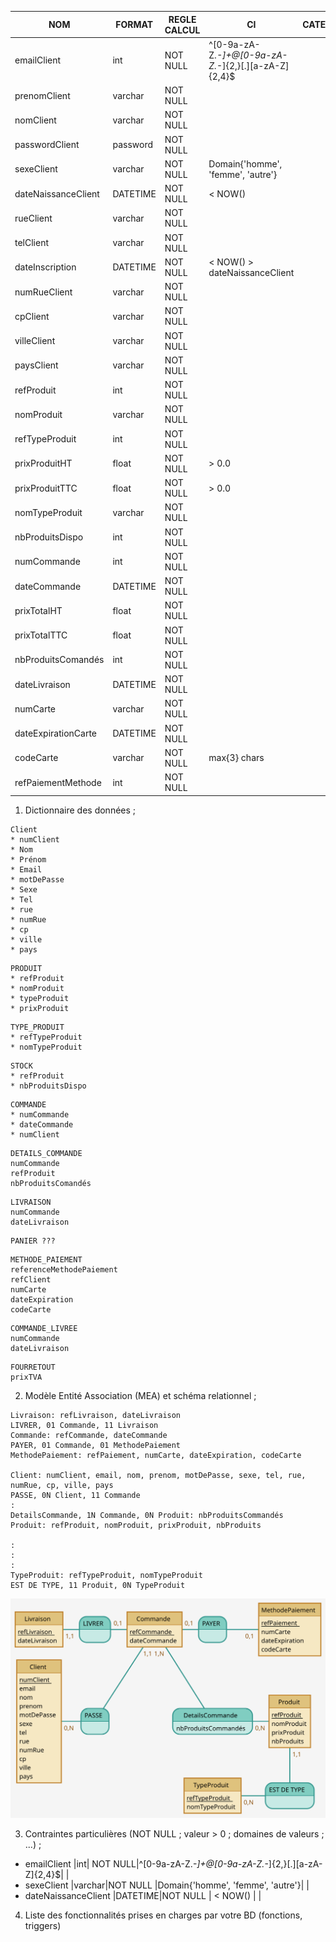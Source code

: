 |NOM            |FORMAT|REGLE CALCUL|CI|CATEGORIE|
|---            |---|---|---|---|
|emailClient    |int| NOT NULL|^[0-9a-zA-Z._-]+@[0-9a-zA-Z._-]{2,}[.][a-zA-Z]{2,4}$|   |
|prenomClient   |varchar|NOT NULL   |   |   |
|nomClient      |varchar|NOT NULL   |   |   |
|passwordClient |password|NOT NULL   |   |   |
|sexeClient     |varchar|NOT NULL   |Domain{'homme', 'femme', 'autre'}|   |
|dateNaissanceClient     |DATETIME|NOT NULL   |   < NOW() |   |
|rueClient      |varchar|NOT NULL   |   |   |
|telClient      |varchar|NOT NULL   |   |   |
|dateInscription|DATETIME|NOT NULL   | < NOW() > dateNaissanceClient|   |
|numRueClient   |varchar|NOT NULL   |   |   |
|cpClient       |varchar|NOT NULL   |   |   |
|villeClient    |varchar|NOT NULL   |   |   |
|paysClient     |varchar|NOT NULL   |   |   |
|refProduit     |int|NOT NULL   |   |   |
|nomProduit     |varchar|NOT NULL   |   |   |
|refTypeProduit |int|NOT NULL   |   |   |
|prixProduitHT    |float|NOT NULL   |  > 0.0|   |
|prixProduitTTC    |float|NOT NULL   |  > 0.0 |   |
|nomTypeProduit |varchar|NOT NULL   |   |   |
|nbProduitsDispo|int|NOT NULL   |   |   |
|numCommande    |int|NOT NULL   |   |   |
|dateCommande   |DATETIME|NOT NULL   |   |   |
|prixTotalHT    |float|NOT NULL   |   |   |
|prixTotalTTC    |float|NOT NULL   |   |   |
|nbProduitsComandés|int|NOT NULL   |   |   |
|dateLivraison |DATETIME|NOT NULL   |   |   |
|numCarte     |varchar|NOT NULL   |   |   |
|dateExpirationCarte|DATETIME|NOT NULL   |   |   |
|codeCarte      |varchar|NOT NULL   |   max{3} chars|   |
|refPaiementMethode|int|NOT NULL   |   |   |

1. Dictionnaire des données ;

 
```
Client
* numClient
* Nom
* Prénom
* Email
* motDePasse
* Sexe
* Tel
* rue
* numRue
* cp
* ville
* pays
```
```
PRODUIT
* refProduit
* nomProduit
* typeProduit
* prixProduit
```

```
TYPE_PRODUIT
* refTypeProduit
* nomTypeProduit
```

```
STOCK
* refProduit
* nbProduitsDispo
```

```
COMMANDE
* numCommande
* dateCommande
* numClient
```

```
DETAILS_COMMANDE
numCommande
refProduit
nbProduitsComandés
```

```
LIVRAISON
numCommande
dateLivraison

```



```
PANIER ???

```

```
METHODE_PAIEMENT
referenceMethodePaiement
refClient
numCarte
dateExpiration
codeCarte

```


``` 
COMMANDE_LIVREE
numCommande
dateLivraison
```

``` 
FOURRETOUT
prixTVA
```


2. Modèle Entité Association (MEA) et schéma relationnel ;

```mocodo
Livraison: refLivraison, dateLivraison
LIVRER, 01 Commande, 11 Livraison
Commande: refCommande, dateCommande
PAYER, 01 Commande, 01 MethodePaiement
MethodePaiement: refPaiement, numCarte, dateExpiration, codeCarte

Client: numClient, email, nom, prenom, motDePasse, sexe, tel, rue, numRue, cp, ville, pays
PASSE, 0N Client, 11 Commande
:
DetailsCommande, 1N Commande, 0N Produit: nbProduitsCommandés
Produit: refProduit, nomProduit, prixProduit, nbProduits

:
:
:
TypeProduit: refTypeProduit, nomTypeProduit
EST DE TYPE, 11 Produit, 0N TypeProduit
```

![](https://github.com/DavidMolinari/BDD_CNAM_APPLICATION/blob/master/model.svg)





3. Contraintes particulières (NOT NULL ; valeur > 0 ; domaines de valeurs ; ...) ;
* emailClient     |int| NOT NULL|^[0-9a-zA-Z._-]+@[0-9a-zA-Z._-]{2,}[.][a-zA-Z]{2,4}$|   |
* sexeClient     |varchar|NOT NULL   |Domain{'homme', 'femme', 'autre'}|   |
* dateNaissanceClient     |DATETIME|NOT NULL   |   < NOW() |   |

4. Liste des fonctionnalités prises en charges par votre BD (fonctions, triggers)


